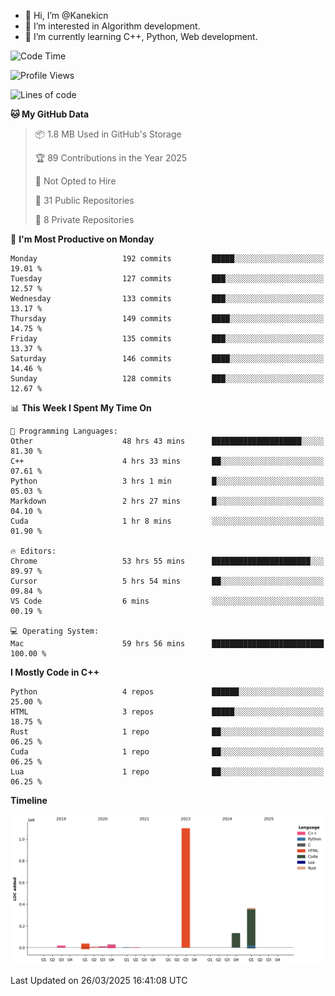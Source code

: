 - 👋 Hi, I’m @Kanekicn
- 👀 I’m interested in Algorithm development.
- 🌱 I’m currently learning C++, Python, Web development.

<!---
cotecsz/cotecsz is a ✨ special ✨ repository because its `README.md` (this file) appears on your GitHub profile.
You can click the Preview link to take a look at your changes.
--->

<!--START_SECTION:waka-->
![Code Time](http://img.shields.io/badge/Code%20Time-3%2C030%20hrs%2059%20mins-blue)

![Profile Views](http://img.shields.io/badge/Profile%20Views-0-blue)

![Lines of code](https://img.shields.io/badge/From%20Hello%20World%20I%27ve%20Written-1.7%20million%20lines%20of%20code-blue)

**🐱 My GitHub Data** 

> 📦 1.8 MB Used in GitHub's Storage 
 > 
> 🏆 89 Contributions in the Year 2025
 > 
> 🚫 Not Opted to Hire
 > 
> 📜 31 Public Repositories 
 > 
> 🔑 8 Private Repositories 
 > 
📅 **I'm Most Productive on Monday** 

```text
Monday                   192 commits         █████░░░░░░░░░░░░░░░░░░░░   19.01 % 
Tuesday                  127 commits         ███░░░░░░░░░░░░░░░░░░░░░░   12.57 % 
Wednesday                133 commits         ███░░░░░░░░░░░░░░░░░░░░░░   13.17 % 
Thursday                 149 commits         ████░░░░░░░░░░░░░░░░░░░░░   14.75 % 
Friday                   135 commits         ███░░░░░░░░░░░░░░░░░░░░░░   13.37 % 
Saturday                 146 commits         ████░░░░░░░░░░░░░░░░░░░░░   14.46 % 
Sunday                   128 commits         ███░░░░░░░░░░░░░░░░░░░░░░   12.67 % 
```


📊 **This Week I Spent My Time On** 

```text
💬 Programming Languages: 
Other                    48 hrs 43 mins      ████████████████████░░░░░   81.30 % 
C++                      4 hrs 33 mins       ██░░░░░░░░░░░░░░░░░░░░░░░   07.61 % 
Python                   3 hrs 1 min         █░░░░░░░░░░░░░░░░░░░░░░░░   05.03 % 
Markdown                 2 hrs 27 mins       █░░░░░░░░░░░░░░░░░░░░░░░░   04.10 % 
Cuda                     1 hr 8 mins         ░░░░░░░░░░░░░░░░░░░░░░░░░   01.90 % 

🔥 Editors: 
Chrome                   53 hrs 55 mins      ██████████████████████░░░   89.97 % 
Cursor                   5 hrs 54 mins       ██░░░░░░░░░░░░░░░░░░░░░░░   09.84 % 
VS Code                  6 mins              ░░░░░░░░░░░░░░░░░░░░░░░░░   00.19 % 

💻 Operating System: 
Mac                      59 hrs 56 mins      █████████████████████████   100.00 % 
```

**I Mostly Code in C++** 

```text
Python                   4 repos             ██████░░░░░░░░░░░░░░░░░░░   25.00 % 
HTML                     3 repos             █████░░░░░░░░░░░░░░░░░░░░   18.75 % 
Rust                     1 repo              ██░░░░░░░░░░░░░░░░░░░░░░░   06.25 % 
Cuda                     1 repo              ██░░░░░░░░░░░░░░░░░░░░░░░   06.25 % 
Lua                      1 repo              ██░░░░░░░░░░░░░░░░░░░░░░░   06.25 % 
```



**Timeline**

![Lines of Code chart](https://raw.githubusercontent.com/Kanekicn/Kanekicn/master/assets/bar_graph.png)


 Last Updated on 26/03/2025 16:41:08 UTC
<!--END_SECTION:waka-->
